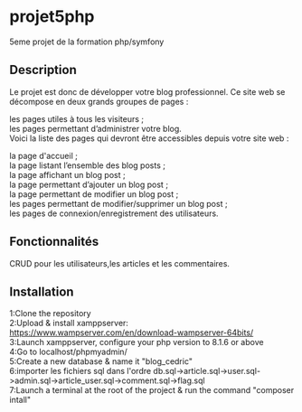 # projet5php
5eme projet de la formation php/symfony

## Description
Le projet est donc de développer votre blog professionnel. Ce site web se décompose en deux grands groupes de pages :  

les pages utiles à tous les visiteurs ;  
les pages permettant d’administrer votre blog.  
Voici la liste des pages qui devront être accessibles depuis votre site web :  

la page d'accueil ;  
la page listant l’ensemble des blog posts ;  
la page affichant un blog post ;  
la page permettant d’ajouter un blog post ;  
la page permettant de modifier un blog post ;  
les pages permettant de modifier/supprimer un blog post ;  
les pages de connexion/enregistrement des utilisateurs.  

## Fonctionnalités
CRUD pour les utilisateurs,les articles et les commentaires.  


## Installation
1:Clone the repository  
2:Upload & install xamppserver: https://www.wampserver.com/en/download-wampserver-64bits/  
3:Launch xamppserver, configure your php version to 8.1.6 or above  
4:Go to localhost/phpmyadmin/  
5:Create a new database & name it "blog_cedric"  
6:importer les fichiers sql dans l'ordre db.sql->article.sql->user.sql->admin.sql->article_user.sql->comment.sql->flag.sql  
7:Launch a terminal at the root of the project & run the command "composer intall"  

